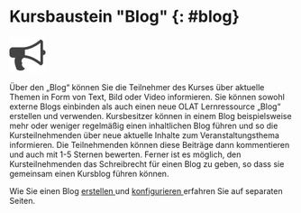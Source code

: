 # Kursbaustein "Blog" {: #blog}
![icon blog](assets/blog.png)

Über den „Blog“ können Sie die Teilnehmer des Kurses über aktuelle Themen in
Form von Text, Bild oder Video informieren. Sie können sowohl externe Blogs
einbinden als auch einen neue OLAT Lernressource „Blog“ erstellen und
verwenden. Kursbesitzer können in einem Blog beispielsweise mehr oder weniger
regelmäßig einen inhaltlichen Blog führen und so die Kursteilnehmenden über
neue aktuelle Inhalte zum Veranstaltungsthema informieren. Die Teilnehmenden
können diese Beiträge dann kommentieren und auch mit 1-5 Sternen bewerten.
Ferner ist es möglich, den Kursteilnehmenden das Schreibrecht für einen Blog
zu geben, so dass sie gemeinsam einen Kursblog führen können.

Wie Sie einen Blog [erstellen ](../resource_blog/Four_Steps_to_Your_Blog.de.md)und
[konfigurieren ](../resource_blog/Blog_-_Further_Configurations.de.md)erfahren Sie auf
separaten Seiten.
